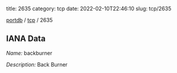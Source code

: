 title: 2635
category: tcp
date: 2022-02-10T22:46:10
slug: tcp/2635

[portdb](/) / [tcp](/category/tcp.html) / 2635


## IANA Data

_Name:_ backburner

_Description:_ Back Burner

